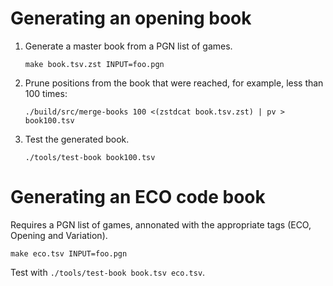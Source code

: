 Generating an opening book
==========================

1. Generate a master book from a PGN list of games.

   ~~~
   make book.tsv.zst INPUT=foo.pgn
   ~~~

2. Prune positions from the book that were reached, for example, less than 100 times:

   ~~~
   ./build/src/merge-books 100 <(zstdcat book.tsv.zst) | pv > book100.tsv
   ~~~

3. Test the generated book.

   ~~~
   ./tools/test-book book100.tsv
   ~~~

Generating an ECO code book
===========================

Requires a PGN list of games, annonated with the appropriate tags
(ECO, Opening and Variation).

~~~
make eco.tsv INPUT=foo.pgn
~~~

Test with `./tools/test-book book.tsv eco.tsv`.
